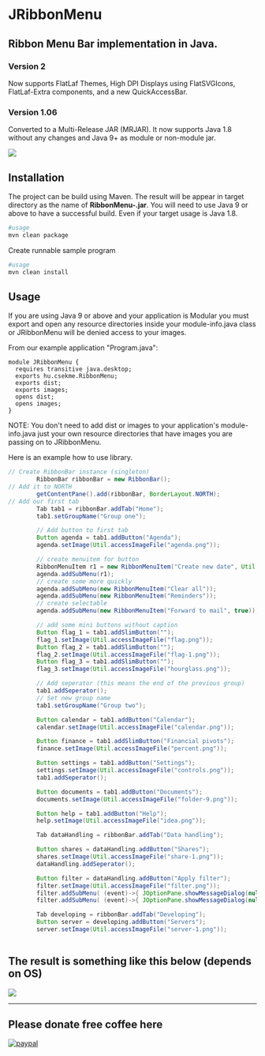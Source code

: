 # JRibbonMenu

## Ribbon Menu Bar implementation in Java.

### Version 2

Now supports FlatLaf Themes, High DPI Displays using FlatSVGIcons, FlatLaf-Extra components, and a new QuickAccessBar.

### Version 1.06

Converted to a Multi-Release JAR (MRJAR). It now supports Java 1.8 without any changes and Java 9+ as module or non-module jar.

![](md/img1.png)

## Installation
The project can be build using Maven. The result will be appear in target directory as the name of **RibbonMenu-<version>.jar**.
You will need to use Java 9 or above to have a successful build. Even if your target usage is Java 1.8.

```sh
#usage
mvn clean package
```
Create runnable sample program
```sh
#usage
mvn clean install
```


## Usage

If you are using Java 9 or above and your application is Modular you must export and open any resource directories inside your
module-info.java class or JRibbonMenu will be denied access to your images.  

From our example application "Program.java":
```
module JRibbonMenu {
  requires transitive java.desktop;
  exports hu.csekme.RibbonMenu;
  exports dist;
  exports images;
  opens dist;
  opens images;
}
```

NOTE: You don't need to add dist or images to your
application's module-info.java just your own resource directories
that have images you are passing on to JRibbonMenu.

Here is an example how to use library.

```java
// Create RibbonBar instance (singleton)
        RibbonBar ribbonBar = new RibbonBar();
// Add it to NORTH   
        getContentPane().add(ribbonBar, BorderLayout.NORTH);
// Add our first tab
        Tab tab1 = ribbonBar.addTab("Home");
        tab1.setGroupName("Group one");

        // Add button to first tab
        Button agenda = tab1.addButton("Agenda");
        agenda.setImage(Util.accessImageFile("agenda.png"));

        // create menuitem for button
        RibbonMenuItem r1 = new RibbonMenuItem("Create new date", Util.accessImageFile("newDate.png"));
        agenda.addSubMenu(r1);
        // create some more quickly
        agenda.addSubMenu(new RibbonMenuItem("Clear all"));
        agenda.addSubMenu(new RibbonMenuItem("Reminders"));
        // create selectable
        agenda.addSubMenu(new RibbonMenuItem("Forward to mail", true));

        // add some mini buttons without caption
        Button flag_1 = tab1.addSlimButton("");
        flag_1.setImage(Util.accessImageFile("flag.png"));
        Button flag_2 = tab1.addSlimButton("");
        flag_2.setImage(Util.accessImageFile("flag-1.png"));
        Button flag_3 = tab1.addSlimButton("");
        flag_3.setImage(Util.accessImageFile("hourglass.png"));

        // Add seperator (this means the end of the previous group)
        tab1.addSeperator();
        // Set new group name
        tab1.setGroupName("Group two");

        Button calendar = tab1.addButton("Calendar");
        calendar.setImage(Util.accessImageFile("calendar.png"));

        Button finance = tab1.addSlimButton("Financial pivots");
        finance.setImage(Util.accessImageFile("percent.png"));

        Button settings = tab1.addButton("Settings");
        settings.setImage(Util.accessImageFile("controls.png"));
        tab1.addSeperator();

        Button documents = tab1.addButton("Documents");
        documents.setImage(Util.accessImageFile("folder-9.png"));

        Button help = tab1.addButton("Help");
        help.setImage(Util.accessImageFile("idea.png"));

        Tab dataHandling = ribbonBar.addTab("Data handling");

        Button shares = dataHandling.addButton("Shares");
        shares.setImage(Util.accessImageFile("share-1.png"));
        dataHandling.addSeperator();

        Button filter = dataHandling.addButton("Apply filter");
        filter.setImage(Util.accessImageFile("filter.png"));
        filter.addSubMenu( (event)->{ JOptionPane.showMessageDialog(null, "You pressed");  }, "filter one" );
        filter.addSubMenu( (event)->{ JOptionPane.showMessageDialog(null, "You pressed");  }, "filter two" );

        Tab developing = ribbonBar.addTab("Developing");
        Button server = developing.addButton("Servers");
        server.setImage(Util.accessImageFile("server-1.png"));
   


```
 
## The result is something like this below (depends on OS)
![](md/screenshot.png)
 

 <hr/>


## Please donate free coffee here
[![paypal](https://www.paypalobjects.com/en_US/i/btn/btn_donateCC_LG.gif)](https://www.paypal.me/csekme)

